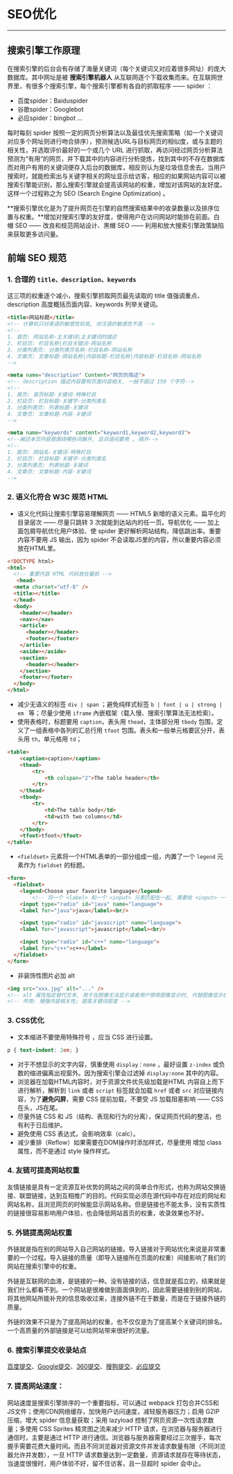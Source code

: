 # SEO优化

------

## 搜索引擎工作原理

在搜索引擎的后台会有存储了海量关键词（每个关键词又对应着很多网址）的庞大数据库。其中网址是被 **搜索引擎机器人** 从互联网逐个下载收集而来。在互联网世界里，有很多个搜索引擎，每个搜索引擎都有各自的抓取程序 —— spider ：

- 百度spider：Baiduspider
- 谷歌spider：Googlebot
- 必应spider：bingbot ...

每时每刻 spider 按照一定的网页分析算法以及最佳优先搜索策略（如一个关键词对应多个网址则进行吻合排序），预测候选URL与目标网页的相似度，或与主题的相关性，并选取评价最好的一个或几个 URL 进行抓取，再访问经过网页分析算法预测为“有用”的网页，并下载其中的内容进行分析提炼，找到其中的不存在数据库而对用户有用的关键词便存入后台的数据库，相反则认为是垃圾信息舍去。当用户搜索时，就能检索出与关键字相关的网址显示给访客，相应的如果网站内容可以被搜索引擎能识别，那么搜索引擎就会提高该网站的权重，增加对该网站的友好度。这样一个过程称之为 SEO (Search Engine Optimization) 。

**搜索引擎优化是为了提升网页在引擎的自然搜索结果中的收录数量以及排序位置与权重。**增加对搜索引擎的友好度，使得用户在访问网站时能排在前面。白帽 SEO —— 改良和规范网站设计、黑帽 SEO —— 利用和放大搜索引擎政策缺陷来获取更多访问量。

## 前端 SEO 规范

### 1. 合理的 `title、description、keywords`

这三项的权重逐个减小，搜索引擎抓取网页最先读取的 title 值强调重点、description 高度概括页面内容、keywords 列举关键词。

```html
<title>网站标题</title>
<!-- 计算机只对英语的敏感性较高, 对汉语的敏感性不高 -->
<!--
1. 首页: 网站名称-主关键词|主关键词的描述
2. 栏目页: 栏目名称|栏目关键词-网站名称
3. 分类列表页: 分类列表页名称-栏目名称-网站名称
4. 文章页: 文章标题-网站名称|内容标题-栏目名称|内容标题-栏目名称-网站名称
-->
```

```html
<meta name="description" Content="网页的简述">
<!-- description 描述内容要和页面内容相关, 一般不超过 150 个字符-->
<!--
1. 首页: 首页标题-关键词-特殊栏目
2. 栏目页: 栏目标题-关键字-分类列表名
3. 分类列表页: 列表标题-关键词
4. 文章页: 文章标题-内容-关键词
-->
```

```html
<meta name="keywords" content="keyword1,keyword2,keyword3">
<!--阐述本页内容是围绕哪些词展开, 且词语间要用 , 隔开-->
<!--
1. 首页: 网站名-关键词-特殊栏目
2. 栏目页: 栏目标题-关键字-分类列表名
3. 分类列表页: 列表标题-关键词
4. 文章页: 文章标题-内容-关键词
-->
```

### 2. 语义化符合 W3C 规范 HTML

- 语义化代码让搜索引擎容易理解网页 —— HTML5 新增的语义元素。扁平化的目录层次 —— 尽量只跳转 3 次就能到达站内的任一页。导航优化 —— 加上面包屑导航优化用户体验、使 spider 更好解析网站结构，降低跳出率。重要内容不要用 JS 输出，因为 spider 不会读取JS里的内容，所以重要内容必须放在HTML里。

```html
<!DOCTYPE html>
<html>
  <!-- 重要内容 HTML 代码放在最前 -->
  ￼<head>￼
  <meta charset="utf-8" />￼
  <title></title>￼
  </head>￼
  <body>￼
    <header></header>￼
    <nav></nav>￼
    <article>￼
      <header></header>
      <footer></footer>
    </article>
    <aside></aside>
    <section>￼
      <header></header>
    </section>
    <footer></footer>￼
  </body>￼
</html>
```

- 减少无语义的标签 `div | span` ；避免纯样式标签 `b | font | u | strong | em ` 等；尽量少使用 `iframe` 內嵌框架（载入慢、搜索引擎算法无法检索）。
- 使用表格时，标题要用 `caption`，表头用 `thead`，主体部分用 `tbody` 包围，定义了一组表格中各列的汇总行用 `tfoot` 包围。表头和一般单元格要区分开，表头用 `th`，单元格用 `td`；

```html
<table>
  	<caption>caption</caption>
    <thead>
        <tr>
            <th colspan="2">The table header</th>
        </tr>
    </thead>
    <tbody>
        <tr>
            <td>The table body</td>
            <td>with two columns</td>
        </tr>
    </tbody>
    <tfoot>tfoot</tfoot>
</table>
```

- `<fieldset>` 元素将一个HTML表单的一部分组成一组，内置了一个 `legend` 元素作为 `fieldset` 的标题。

```html
<form>
  <fieldset>
    <legend>Choose your favorite language</legend>
		<!-- 将一个 <label> 和一个 <input> 元素匹配在一起, 需要给 <input> 一个 id 属性. 而 <label> 需要一个 for 属性, 其值和  <input> 的 id 一样 -->
    <input type="radio" id="java" name="language">
    <label for="java">java</label><br/>

    <input type="radio" id="javascript" name="language">
    <label for="javascript">javascript</label><br/>

    <input type="radio" id="c++" name="language">
    <label for="c++">c++</label>
  </fieldset>
</form>
```

- 非装饰性图片必加 alt

```html
<img src="xxx.jpg" alt="..." />
<!-- alt 属性指定替代文本, 用于在图像无法显示或者用户禁用图像显示时, 代替图像显示在浏览器中的内容 -->
<!-- 作用: 增强内容相关性; 提高关键词密度 -->
```

### 3. CSS优化

- 文本缩进不要使用特殊符号 ，应当 CSS 进行设置。

```css
p { text-indent: 2em; }
```

- 对于不想显示的文字内容，慎重使用 `display：none` ，最好设置 `z-index` 或负数的缩进偏离出视窗外。因为搜索引擎会过滤掉 `display:none` 其中的内容。
- 浏览器在加载HTML内容时，对于资源文件优先级加载是HTML 内容自上而下进行解析，解析到 `link` 或者 `script` 标签就会加载 `href` 或者 `src` 对应链接内容，为了**避免闪屏**，需要 CSS 提前加载，不要受 JS 加载阻塞影响 —— CSS在头，JS在尾。
- 尽量外链 CSS 和 JS（结构、表现和行为的分离），保证网页代码的整洁，也有利于日后维护。
- 避免使用 CSS 表达式，会影响效率（calc）。
- 减少重排（Reflow）如果需要在DOM操作时添加样式，尽量使用 增加 class 属性，而不是通过 style 操作样式。

### 4. 友链可提高网站权重

友情链接是具有一定资源互补优势的网站之间的简单合作形式，也称为网站交换链接、联盟链接，达到互相推广的目的。代码实现必须在源代码中存在对应的网址和网站名称，且浏览网页的时候能显示网站名称。但是链接也不能太多，没有实质性的链接很容易影响用户体验，也会降低网站首页的权重，收录效果也不好。

### 5. 外链提高网站权重

外链就是指在别的网站导入自己网站的链接。导入链接对于网站优化来说是非常重要的一个过程。导入链接的质量（即导入链接所在页面的权重）间接影响了我们的网站在搜索引擎中的权重。

外链是互联网的血液，是链接的一种。没有链接的话，信息就是孤立的，结果就是我们什么都看不到。一个网站是很难做到面面俱到的，因此需要链接到别的网站，将其他网站所能补充的信息吸收过来，连接外链不在于数量，而是在于链接外链的质量。

外链的效果不只是为了提高网站的权重，也不仅仅是为了提高某个关键词的排名。一个高质量的外部链接是可以给网站带来很好的流量。

### 6. 搜索引擎提交收录站点

[百度提交](https://ziyuan.baidu.com/linksubmit/url)、[Google提交](http://www.google.com/addurl/?hl=zh-CN&continue=/addurl)、[360提交](https://info.so.360.cn/site_submit.html)、[搜狗提交](http://fankui.help.sogou.com/index.php/web/web/index?type=1)、[必应提交](https://www.bing.com/toolbox/webmaster/)

### 7. 提高网站速度：

网站速度是搜索引擎排序的一个重要指标，可以通过 webpack 打包合并CSS和JS文件；使用CDN网络缓存，加快用户访问速度，减轻服务器压力；启用 GZIP 压缩，增大 spider 信息量获取；采用 lazyload 控制了网页资源一次性请求数量；多使用 CSS Sprites 精灵图之流来减少 HTTP 请求，在浏览器与服务器进行通信时，主要是通过 HTTP 进行通信。浏览器与服务器需要经过三次握手，每次握手需要花费大量时间。而且不同浏览器对资源文件并发请求数量有限（不同浏览器允许并发数），一旦 HTTP 请求数量达到一定数量，资源请求就存在等待状态，当速度很慢时，用户体验不好，留不住访客，且一旦超时 spider 会中止。